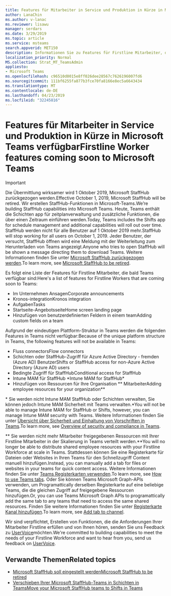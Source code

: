 ```yaml
---
title: Features für Mitarbeiter in Service und Produktion in Kürze in Microsoft Teams verfügbar
author: LanaChin
ms.author: v-lanac
ms.reviewer: lisawu
manager: serdars
ms.date: 3/29/2019
ms.topic: article
ms.service: msteams
search.appverid: MET150
description: Informationen Sie zu Features für Firstline Mitarbeiter, die in Kürze zur Verfügung, die Microsoft-Teams sind.
localization_priority: Normal
MS.collection: Strat_MT_TeamsAdmin
appliesto:
- Microsoft Teams
ms.openlocfilehash: c96510d0015e8ff026dee28567c7626196007fd6
ms.sourcegitcommit: 111bf6255fa877b3fce70fa8166e8ec5a6643434
ms.translationtype: MT
ms.contentlocale: de-DE
ms.lasthandoff: 04/23/2019
ms.locfileid: "32245816"
---
```

# <a name="firstline-worker-features-coming-soon-to-microsoft-teams"></a><span data-ttu-id="1edc5-103">Features für Mitarbeiter in Service und Produktion in Kürze in Microsoft Teams verfügbar</span><span class="sxs-lookup"><span data-stu-id="1edc5-103">Firstline Worker features coming soon to Microsoft Teams</span></span>

> [!IMPORTANT]
> <span data-ttu-id="1edc5-104">Die Übermittlung wirksamer wird 1 Oktober 2019, Microsoft StaffHub zurückgezogen werden.</span><span class="sxs-lookup"><span data-stu-id="1edc5-104">Effective October 1, 2019, Microsoft StaffHub will be retired.</span></span> <span data-ttu-id="1edc5-105">Wir erstellen StaffHub-Funktionen in Microsoft-Teams.</span><span class="sxs-lookup"><span data-stu-id="1edc5-105">We’re building StaffHub capabilities into Microsoft Teams.</span></span> <span data-ttu-id="1edc5-106">Heute, Teams enthält die Schichten app für zeitplanverwaltung und zusätzliche Funktionen, die über einen Zeitraum einführen werden.</span><span class="sxs-lookup"><span data-stu-id="1edc5-106">Today, Teams includes the Shifts app for schedule management and additional capabilities will roll out over time.</span></span> <span data-ttu-id="1edc5-107">StaffHub werden nicht für alle Benutzer auf 1 Oktober 2019 mehr.</span><span class="sxs-lookup"><span data-stu-id="1edc5-107">StaffHub will stop working for all users on October 1, 2019.</span></span> <span data-ttu-id="1edc5-108">Jeder Benutzer, der versucht, StaffHub öffnen wird eine Meldung mit der Weiterleitung zum Herunterladen von Teams angezeigt.</span><span class="sxs-lookup"><span data-stu-id="1edc5-108">Anyone who tries to open StaffHub will be shown a message directing them to download Teams.</span></span> <span data-ttu-id="1edc5-109">Weitere Informationen finden Sie unter [Microsoft StaffHub zurückgezogen werden](microsoft-staffhub-to-be-retired.md).</span><span class="sxs-lookup"><span data-stu-id="1edc5-109">To learn more, see [Microsoft StaffHub to be retired](microsoft-staffhub-to-be-retired.md).</span></span>

<span data-ttu-id="1edc5-110">Es folgt eine Liste der Features für Firstline Mitarbeiter, die bald Teams verfügbar sind:</span><span class="sxs-lookup"><span data-stu-id="1edc5-110">Here's a list of features for Firstline Workers that are coming soon to Teams:</span></span>

- <span data-ttu-id="1edc5-111">Im Unternehmen Ansagen</span><span class="sxs-lookup"><span data-stu-id="1edc5-111">Corporate announcements</span></span>
- <span data-ttu-id="1edc5-112">Kronos-integration</span><span class="sxs-lookup"><span data-stu-id="1edc5-112">Kronos integration</span></span>
- <span data-ttu-id="1edc5-113">Aufgaben</span><span class="sxs-lookup"><span data-stu-id="1edc5-113">Tasks</span></span>
- <span data-ttu-id="1edc5-114">Startseite-Angebotsseite</span><span class="sxs-lookup"><span data-stu-id="1edc5-114">Home screen landing page</span></span>
- <span data-ttu-id="1edc5-115">Hinzufügen von benutzerdefinierten Feldern in einem team</span><span class="sxs-lookup"><span data-stu-id="1edc5-115">Adding custom fields on a team</span></span>

<span data-ttu-id="1edc5-116">Aufgrund der eindeutigen Plattform-Struktur in Teams werden die folgenden Features in Teams nicht verfügbar:</span><span class="sxs-lookup"><span data-stu-id="1edc5-116">Because of the unique platform structure in Teams, the following features will not be available in Teams:</span></span>

- <span data-ttu-id="1edc5-117">Fluss connectors</span><span class="sxs-lookup"><span data-stu-id="1edc5-117">Flow connectors</span></span>
- <span data-ttu-id="1edc5-118">Schichten oder StaffHub-Zugriff für Azure Active Directory - fremden (Azure AD) Benutzer</span><span class="sxs-lookup"><span data-stu-id="1edc5-118">Shifts or StaffHub access for non-Azure Active Directory (Azure AD) users</span></span>
- <span data-ttu-id="1edc5-119">Bedingte Zugriff für StaffHub</span><span class="sxs-lookup"><span data-stu-id="1edc5-119">Conditional access for StaffHub</span></span>
- <span data-ttu-id="1edc5-120">Intune MAM für StaffHub \*</span><span class="sxs-lookup"><span data-stu-id="1edc5-120">Intune MAM for StaffHub\*</span></span>
- <span data-ttu-id="1edc5-121">Hinzufügen von Ressourcen für Ihre Organisation \*\* Mitarbeiter</span><span class="sxs-lookup"><span data-stu-id="1edc5-121">Adding employee resources for your organization\*\*</span></span>

<span data-ttu-id="1edc5-122">\* Sie werden nicht Intune MAM StaffHub oder Schichten verwalten, Sie können jedoch Intune MAM Sicherheit mit Teams verwalten.</span><span class="sxs-lookup"><span data-stu-id="1edc5-122">\*You will not be able to manage Intune MAM for StaffHub or Shifts, however, you can manage Intune MAM security with Teams.</span></span> <span data-ttu-id="1edc5-123">Weitere Informationen finden Sie unter [Übersicht über Sicherheit und Einhaltung von Vorschriften in Teams](../../security-compliance-overview.md).</span><span class="sxs-lookup"><span data-stu-id="1edc5-123">To learn more, see [Overview of security and compliance in Teams](../../security-compliance-overview.md).</span></span>

<span data-ttu-id="1edc5-124">\*\* Sie werden nicht mehr Mitarbeiter freigegebenen Ressourcen mit Ihrer Firstline Mitarbeiter in der Skalierung in Teams verteilt werden.</span><span class="sxs-lookup"><span data-stu-id="1edc5-124">\*\*You will no longer be able to distribute shared employee resources with your Firstline Workforce at scale in Teams.</span></span> <span data-ttu-id="1edc5-125">Stattdessen können Sie eine Registerkarte für Dateien oder Websites in Ihren Teams für den Schnellzugriff Content manuell hinzufügen.</span><span class="sxs-lookup"><span data-stu-id="1edc5-125">Instead, you can manually add a tab for files or websites in your teams for quick content access.</span></span> <span data-ttu-id="1edc5-126">Weitere Informationen finden Sie unter [Teams Registerkarten verwenden](https://office365adoption.com/microsoft-teams-tabs/).</span><span class="sxs-lookup"><span data-stu-id="1edc5-126">To learn more, see [How to use Teams tabs](https://office365adoption.com/microsoft-teams-tabs/).</span></span> <span data-ttu-id="1edc5-127">Oder Sie können Teams Microsoft Graph-APIs verwenden, um Programattically derselben Registerkarte auf eine beliebige Teams, die die gleichen Zugriff auf freigegebene Ressourcen hinzufügen.</span><span class="sxs-lookup"><span data-stu-id="1edc5-127">Or, you can use Teams Microsoft Graph APIs to programattically add the same tab to any teams that need to access the same shared resources.</span></span> <span data-ttu-id="1edc5-128">Finden Sie weitere Informationen finden Sie unter [Registerkarte Kanal hinzufügen](https://docs.microsoft.com/graph/api/teamstab-add?view=graph-rest-1.0).</span><span class="sxs-lookup"><span data-stu-id="1edc5-128">To learn more, see [Add tab to channel](https://docs.microsoft.com/graph/api/teamstab-add?view=graph-rest-1.0).</span></span>

<span data-ttu-id="1edc5-129">Wir sind verpflichtet, Erstellen von Funktionen, die die Anforderungen Ihrer Mitarbeiter Firstline erfüllen und von Ihnen hören, senden Sie uns Feedback zu [UserVoice](https://microsoftteams.uservoice.com/forums/555103-public-preview/category/182881-developer-platform)möchten.</span><span class="sxs-lookup"><span data-stu-id="1edc5-129">We're committed to building capabilities to meet the needs of your Firstline Workforce and want to hear from you, send us feedback on [UserVoice](https://microsoftteams.uservoice.com/forums/555103-public-preview/category/182881-developer-platform).</span></span>

## <a name="related-topics"></a><span data-ttu-id="1edc5-130">Verwandte Themen</span><span class="sxs-lookup"><span data-stu-id="1edc5-130">Related topics</span></span>

- [<span data-ttu-id="1edc5-131">Microsoft StaffHub soll eingestellt werden</span><span class="sxs-lookup"><span data-stu-id="1edc5-131">Microsoft StaffHub to be retired</span></span>](microsoft-staffhub-to-be-retired.md)
- [<span data-ttu-id="1edc5-132">Verschieben Ihrer Microsoft StaffHub-Teams in Schichten in Teams</span><span class="sxs-lookup"><span data-stu-id="1edc5-132">Move your Microsoft StaffHub teams to Shifts in Teams</span></span>](move-staffhub-teams-to-shifts-in-teams.md)